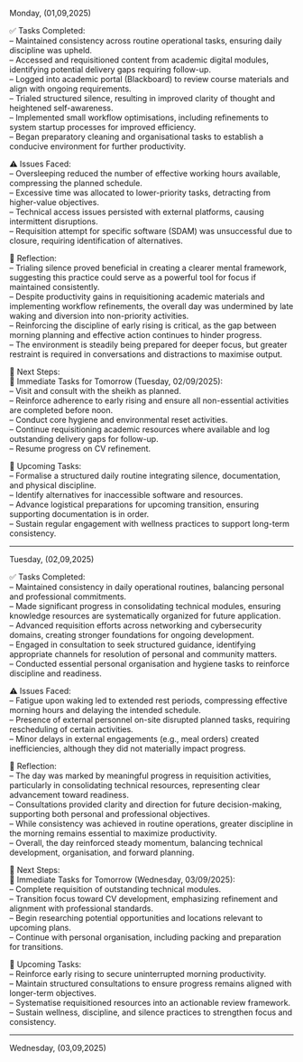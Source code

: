Monday, (01,09,2025)

✅ Tasks Completed:  
– Maintained consistency across routine operational tasks, ensuring daily discipline was upheld.  
– Accessed and requisitioned content from academic digital modules, identifying potential delivery gaps requiring follow-up.  
– Logged into academic portal (Blackboard) to review course materials and align with ongoing requirements.  
– Trialed structured silence, resulting in improved clarity of thought and heightened self-awareness.  
– Implemented small workflow optimisations, including refinements to system startup processes for improved efficiency.  
– Began preparatory cleaning and organisational tasks to establish a conducive environment for further productivity.  

⚠️ Issues Faced:  
– Oversleeping reduced the number of effective working hours available, compressing the planned schedule.  
– Excessive time was allocated to lower-priority tasks, detracting from higher-value objectives.  
– Technical access issues persisted with external platforms, causing intermittent disruptions.  
– Requisition attempt for specific software (SDAM) was unsuccessful due to closure, requiring identification of alternatives.  

📝 Reflection:  
– Trialing silence proved beneficial in creating a clearer mental framework, suggesting this practice could serve as a powerful tool for focus if maintained consistently.  
– Despite productivity gains in requisitioning academic materials and implementing workflow refinements, the overall day was undermined by late waking and diversion into non-priority activities.  
– Reinforcing the discipline of early rising is critical, as the gap between morning planning and effective action continues to hinder progress.  
– The environment is steadily being prepared for deeper focus, but greater restraint is required in conversations and distractions to maximise output.  

📌 Next Steps:  
🔔 Immediate Tasks for Tomorrow (Tuesday, 02/09/2025):  
– Visit and consult with the sheikh as planned.  
– Reinforce adherence to early rising and ensure all non-essential activities are completed before noon.  
– Conduct core hygiene and environmental reset activities.  
– Continue requisitioning academic resources where available and log outstanding delivery gaps for follow-up.  
– Resume progress on CV refinement.  

📅 Upcoming Tasks:  
– Formalise a structured daily routine integrating silence, documentation, and physical discipline.  
– Identify alternatives for inaccessible software and resources.  
– Advance logistical preparations for upcoming transition, ensuring supporting documentation is in order.  
– Sustain regular engagement with wellness practices to support long-term consistency.  

----------------------------------------------------------------------------------------------------------------------------------------------------------------------------------
Tuesday, (02,09,2025)

✅ Tasks Completed:  
– Maintained consistency in daily operational routines, balancing personal and professional commitments.  
– Made significant progress in consolidating technical modules, ensuring knowledge resources are systematically organized for future application.  
– Advanced requisition efforts across networking and cybersecurity domains, creating stronger foundations for ongoing development.  
– Engaged in consultation to seek structured guidance, identifying appropriate channels for resolution of personal and community matters.  
– Conducted essential personal organisation and hygiene tasks to reinforce discipline and readiness.  

⚠️ Issues Faced:  
– Fatigue upon waking led to extended rest periods, compressing effective morning hours and delaying the intended schedule.  
– Presence of external personnel on-site disrupted planned tasks, requiring rescheduling of certain activities.  
– Minor delays in external engagements (e.g., meal orders) created inefficiencies, although they did not materially impact progress.  

📝 Reflection:  
– The day was marked by meaningful progress in requisition activities, particularly in consolidating technical resources, representing clear advancement toward readiness.  
– Consultations provided clarity and direction for future decision-making, supporting both personal and professional objectives.  
– While consistency was achieved in routine operations, greater discipline in the morning remains essential to maximize productivity.  
– Overall, the day reinforced steady momentum, balancing technical development, organisation, and forward planning.  

📌 Next Steps:  
🔔 Immediate Tasks for Tomorrow (Wednesday, 03/09/2025):  
– Complete requisition of outstanding technical modules.  
– Transition focus toward CV development, emphasizing refinement and alignment with professional standards.  
– Begin researching potential opportunities and locations relevant to upcoming plans.  
– Continue with personal organisation, including packing and preparation for transitions.  

📅 Upcoming Tasks:  
– Reinforce early rising to secure uninterrupted morning productivity.  
– Maintain structured consultations to ensure progress remains aligned with longer-term objectives.  
– Systematise requisitioned resources into an actionable review framework.  
– Sustain wellness, discipline, and silence practices to strengthen focus and consistency.  

----------------------------------------------------------------------------------------------------------------------------------------------------------------------------------
Wednesday, (03,09,2025)
